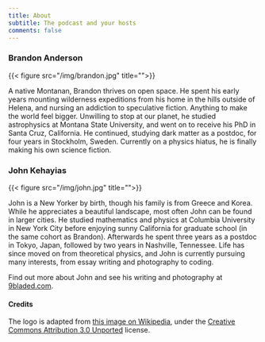 ```yaml
---
title: About
subtitle: The podcast and your hosts
comments: false
---
```




### Brandon Anderson
{{< figure src="/img/brandon.jpg" title="">}}

A native Montanan, Brandon thrives on open space. He spent his early years mounting wilderness expeditions from his home in the hills outside of Helena, and nursing an addiction to speculative fiction. Anything to make the world feel bigger. Unwilling to stop at our planet, he studied astrophysics at Montana State University, and went on to receive his PhD in Santa Cruz, California. He continued, studying dark matter as a postdoc, for four years in Stockholm, Sweden. Currently on a physics hiatus, he is finally making his own science fiction.

### John Kehayias
{{< figure src="/img/john.jpg" title="">}}

John is a New Yorker by birth, though his family is from Greece and Korea. While he appreciates a beautiful landscape, most often John can be found in larger cities. He studied mathematics and physics at Columbia University in New York City before enjoying sunny California for graduate school (in the same cohort as Brandon). Afterwards he spent three years as a postdoc in Tokyo, Japan, followed by two years in Nashville, Tennessee. Life has since moved on from theoretical physics, and John is currently pursuing many interests, from essay writing and photography to coding.

Find out more about John and see his writing and photography at [9bladed.com](https://9bladed.com).

#### Credits

The logo is adapted from [this image on Wikipedia](https://commons.wikimedia.org/wiki/File:Sphere_wireframe_10deg_6r.svg), under the [Creative Commons Attribution 3.0 Unported](https://creativecommons.org/licenses/by/3.0/deed.en) license.
